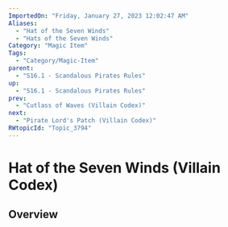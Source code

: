 ```yaml
---
ImportedOn: "Friday, January 27, 2023 12:02:47 AM"
Aliases:
  - "Hat of the Seven Winds"
  - "Hats of the Seven Winds"
Category: "Magic Item"
Tags:
  - "Category/Magic-Item"
parent:
  - "S16.1 - Scandalous Pirates Rules"
up:
  - "S16.1 - Scandalous Pirates Rules"
prev:
  - "Cutlass of Waves (Villain Codex)"
next:
  - "Pirate Lord's Patch (Villain Codex)"
RWtopicId: "Topic_3794"
---
```

# Hat of the Seven Winds (Villain Codex)
## Overview
